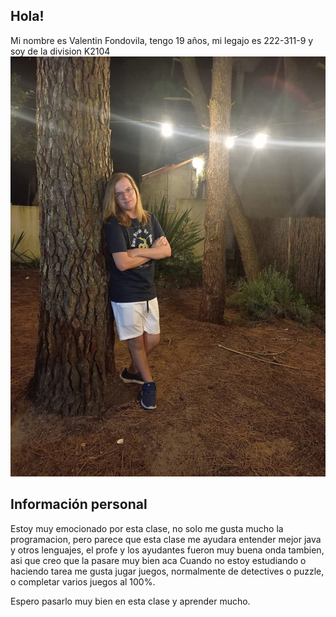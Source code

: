 ## Hola!

Mi nombre es Valentin Fondovila, tengo 19 años, mi legajo es 222-311-9 y soy de la division K2104
![imagen](14dca931-62ba-49a2-9e9b-ff78072c5ecc.jpg)

## Información personal
Estoy muy emocionado por esta clase, no solo me gusta mucho la programacion, pero parece que esta clase me ayudara entender mejor java y otros lenguajes, el profe y los ayudantes fueron muy buena onda tambien, asi que creo que la pasare muy bien aca
Cuando no estoy estudiando o haciendo tarea me gusta jugar juegos, normalmente de detectives o puzzle, o completar varios juegos al 100%. 

Espero pasarlo muy bien en esta clase y aprender mucho.
